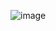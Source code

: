 ![image](https://github.com/sreshta5555/Netflix_Homepage/assets/106823737/98b91d3e-f871-49f6-857f-ddd8d9936b6b)
